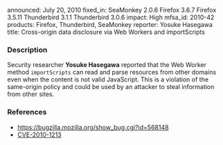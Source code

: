 announced: July 20, 2010
fixed_in: SeaMonkey 2.0.6
          Firefox 3.6.7
          Firefox 3.5.11
          Thunderbird 3.1.1
          Thunderbird 3.0.6
impact: High
mfsa_id: 2010-42
products: Firefox, Thunderbird, SeaMonkey
reporter: Yosuke Hasegawa
title: Cross-origin data disclosure via Web Workers and importScripts

<h3>Description</h3>

<p>Security researcher <strong>Yosuke Hasegawa</strong> reported that
the Web Worker method <code>importScripts</code> can read and parse
resources from other domains even when the content is not valid
JavaScript.  This is a violation of the same-origin policy and could
be used by an attacker to steal information from other sites.</p>

<h3>References</h3>

<ul>
  <li><a href="https://bugzilla.mozilla.org/show_bug.cgi?id=568148">https://bugzilla.mozilla.org/show_bug.cgi?id=568148</a></li>
  <li><a class="ex-ref" href="http://cve.mitre.org/cgi-bin/cvename.cgi?name=CVE-2010-1213">CVE-2010-1213</a></li>
</ul>




